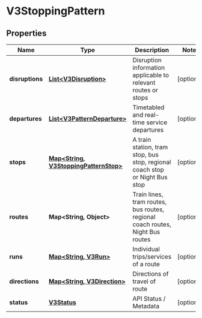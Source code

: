 
# V3StoppingPattern

## Properties
Name | Type | Description | Notes
------------ | ------------- | ------------- | -------------
**disruptions** | [**List&lt;V3Disruption&gt;**](V3Disruption.md) | Disruption information applicable to relevant routes or stops |  [optional]
**departures** | [**List&lt;V3PatternDeparture&gt;**](V3PatternDeparture.md) | Timetabled and real-time service departures |  [optional]
**stops** | [**Map&lt;String, V3StoppingPatternStop&gt;**](V3StoppingPatternStop.md) | A train station, tram stop, bus stop, regional coach stop or Night Bus stop |  [optional]
**routes** | **Map&lt;String, Object&gt;** | Train lines, tram routes, bus routes, regional coach routes, Night Bus routes |  [optional]
**runs** | [**Map&lt;String, V3Run&gt;**](V3Run.md) | Individual trips/services of a route |  [optional]
**directions** | [**Map&lt;String, V3Direction&gt;**](V3Direction.md) | Directions of travel of route |  [optional]
**status** | [**V3Status**](V3Status.md) | API Status / Metadata |  [optional]



